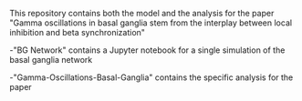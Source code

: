 This repository contains both the model and the analysis for the paper "Gamma oscillations in basal ganglia stem from the interplay between local inhibition and beta synchronization"

-"BG Network" contains a Jupyter notebook for a single simulation of the basal ganglia network

-"Gamma-Oscillations-Basal-Ganglia" contains the specific analysis for the paper
